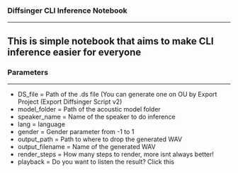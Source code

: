 ### Diffsinger CLI Inference Notebook
----
This is simple notebook that aims to make CLI inference easier for everyone
----

### Parameters
-----
- DS_file = Path of the .ds file (You can generate one on OU by Export Project (Export Diffsinger Script v2)
- model_folder = Path of the acoustic model folder
- speaker_name = Name of the speaker to do inference
- lang = language
- gender = Gender parameter from -1 to 1
- output_path = Path to where to drop the generated WAV
- output_filename = Name of the generated WAV
- render_steps = How many steps to render, more isnt always better!
- playback = Do you want to listen the result? Click this
